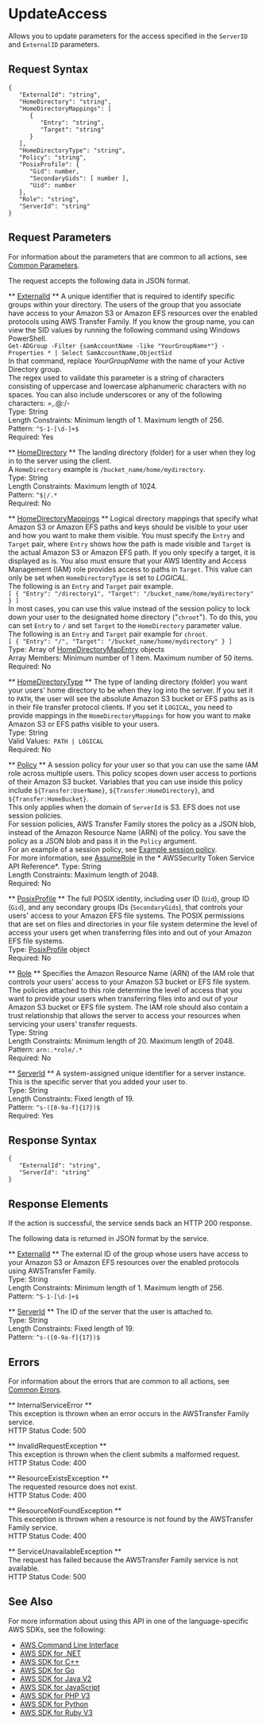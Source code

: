 # UpdateAccess<a name="API_UpdateAccess"></a>

Allows you to update parameters for the access specified in the `ServerID` and `ExternalID` parameters\.

## Request Syntax<a name="API_UpdateAccess_RequestSyntax"></a>

```
{
   "ExternalId": "string",
   "HomeDirectory": "string",
   "HomeDirectoryMappings": [ 
      { 
         "Entry": "string",
         "Target": "string"
      }
   ],
   "HomeDirectoryType": "string",
   "Policy": "string",
   "PosixProfile": { 
      "Gid": number,
      "SecondaryGids": [ number ],
      "Uid": number
   },
   "Role": "string",
   "ServerId": "string"
}
```

## Request Parameters<a name="API_UpdateAccess_RequestParameters"></a>

For information about the parameters that are common to all actions, see [Common Parameters](CommonParameters.md)\.

The request accepts the following data in JSON format\.

 ** [ExternalId](#API_UpdateAccess_RequestSyntax) **   <a name="TransferFamily-UpdateAccess-request-ExternalId"></a>
A unique identifier that is required to identify specific groups within your directory\. The users of the group that you associate have access to your Amazon S3 or Amazon EFS resources over the enabled protocols using AWS Transfer Family\. If you know the group name, you can view the SID values by running the following command using Windows PowerShell\.  
 `Get-ADGroup -Filter {samAccountName -like "YourGroupName*"} -Properties * | Select SamAccountName,ObjectSid`   
In that command, replace *YourGroupName* with the name of your Active Directory group\.  
The regex used to validate this parameter is a string of characters consisting of uppercase and lowercase alphanumeric characters with no spaces\. You can also include underscores or any of the following characters: =,\.@:/\-  
Type: String  
Length Constraints: Minimum length of 1\. Maximum length of 256\.  
Pattern: `^S-1-[\d-]+$`   
Required: Yes

 ** [HomeDirectory](#API_UpdateAccess_RequestSyntax) **   <a name="TransferFamily-UpdateAccess-request-HomeDirectory"></a>
The landing directory \(folder\) for a user when they log in to the server using the client\.  
A `HomeDirectory` example is `/bucket_name/home/mydirectory`\.  
Type: String  
Length Constraints: Maximum length of 1024\.  
Pattern: `^$|/.*`   
Required: No

 ** [HomeDirectoryMappings](#API_UpdateAccess_RequestSyntax) **   <a name="TransferFamily-UpdateAccess-request-HomeDirectoryMappings"></a>
Logical directory mappings that specify what Amazon S3 or Amazon EFS paths and keys should be visible to your user and how you want to make them visible\. You must specify the `Entry` and `Target` pair, where `Entry` shows how the path is made visible and `Target` is the actual Amazon S3 or Amazon EFS path\. If you only specify a target, it is displayed as is\. You also must ensure that your AWS Identity and Access Management \(IAM\) role provides access to paths in `Target`\. This value can only be set when `HomeDirectoryType` is set to *LOGICAL*\.  
The following is an `Entry` and `Target` pair example\.  
 `[ { "Entry": "/directory1", "Target": "/bucket_name/home/mydirectory" } ]`   
In most cases, you can use this value instead of the session policy to lock down your user to the designated home directory \("`chroot`"\)\. To do this, you can set `Entry` to `/` and set `Target` to the `HomeDirectory` parameter value\.  
The following is an `Entry` and `Target` pair example for `chroot`\.  
 `[ { "Entry": "/", "Target": "/bucket_name/home/mydirectory" } ]`   
Type: Array of [HomeDirectoryMapEntry](API_HomeDirectoryMapEntry.md) objects  
Array Members: Minimum number of 1 item\. Maximum number of 50 items\.  
Required: No

 ** [HomeDirectoryType](#API_UpdateAccess_RequestSyntax) **   <a name="TransferFamily-UpdateAccess-request-HomeDirectoryType"></a>
The type of landing directory \(folder\) you want your users' home directory to be when they log into the server\. If you set it to `PATH`, the user will see the absolute Amazon S3 bucket or EFS paths as is in their file transfer protocol clients\. If you set it `LOGICAL`, you need to provide mappings in the `HomeDirectoryMappings` for how you want to make Amazon S3 or EFS paths visible to your users\.  
Type: String  
Valid Values:` PATH | LOGICAL`   
Required: No

 ** [Policy](#API_UpdateAccess_RequestSyntax) **   <a name="TransferFamily-UpdateAccess-request-Policy"></a>
A session policy for your user so that you can use the same IAM role across multiple users\. This policy scopes down user access to portions of their Amazon S3 bucket\. Variables that you can use inside this policy include `${Transfer:UserName}`, `${Transfer:HomeDirectory}`, and `${Transfer:HomeBucket}`\.  
This only applies when the domain of `ServerId` is S3\. EFS does not use session policies\.  
For session policies, AWS Transfer Family stores the policy as a JSON blob, instead of the Amazon Resource Name \(ARN\) of the policy\. You save the policy as a JSON blob and pass it in the `Policy` argument\.  
For an example of a session policy, see [Example session policy](https://docs.aws.amazon.com/transfer/latest/userguide/session-policy.html)\.  
For more information, see [AssumeRole](https://docs.aws.amazon.com/STS/latest/APIReference/API_AssumeRole.html) in the * AWSSecurity Token Service API Reference*\.
Type: String  
Length Constraints: Maximum length of 2048\.  
Required: No

 ** [PosixProfile](#API_UpdateAccess_RequestSyntax) **   <a name="TransferFamily-UpdateAccess-request-PosixProfile"></a>
The full POSIX identity, including user ID \(`Uid`\), group ID \(`Gid`\), and any secondary groups IDs \(`SecondaryGids`\), that controls your users' access to your Amazon EFS file systems\. The POSIX permissions that are set on files and directories in your file system determine the level of access your users get when transferring files into and out of your Amazon EFS file systems\.  
Type: [PosixProfile](API_PosixProfile.md) object  
Required: No

 ** [Role](#API_UpdateAccess_RequestSyntax) **   <a name="TransferFamily-UpdateAccess-request-Role"></a>
Specifies the Amazon Resource Name \(ARN\) of the IAM role that controls your users' access to your Amazon S3 bucket or EFS file system\. The policies attached to this role determine the level of access that you want to provide your users when transferring files into and out of your Amazon S3 bucket or EFS file system\. The IAM role should also contain a trust relationship that allows the server to access your resources when servicing your users' transfer requests\.  
Type: String  
Length Constraints: Minimum length of 20\. Maximum length of 2048\.  
Pattern: `arn:.*role/.*`   
Required: No

 ** [ServerId](#API_UpdateAccess_RequestSyntax) **   <a name="TransferFamily-UpdateAccess-request-ServerId"></a>
A system\-assigned unique identifier for a server instance\. This is the specific server that you added your user to\.  
Type: String  
Length Constraints: Fixed length of 19\.  
Pattern: `^s-([0-9a-f]{17})$`   
Required: Yes

## Response Syntax<a name="API_UpdateAccess_ResponseSyntax"></a>

```
{
   "ExternalId": "string",
   "ServerId": "string"
}
```

## Response Elements<a name="API_UpdateAccess_ResponseElements"></a>

If the action is successful, the service sends back an HTTP 200 response\.

The following data is returned in JSON format by the service\.

 ** [ExternalId](#API_UpdateAccess_ResponseSyntax) **   <a name="TransferFamily-UpdateAccess-response-ExternalId"></a>
The external ID of the group whose users have access to your Amazon S3 or Amazon EFS resources over the enabled protocols using AWSTransfer Family\.  
Type: String  
Length Constraints: Minimum length of 1\. Maximum length of 256\.  
Pattern: `^S-1-[\d-]+$` 

 ** [ServerId](#API_UpdateAccess_ResponseSyntax) **   <a name="TransferFamily-UpdateAccess-response-ServerId"></a>
The ID of the server that the user is attached to\.  
Type: String  
Length Constraints: Fixed length of 19\.  
Pattern: `^s-([0-9a-f]{17})$` 

## Errors<a name="API_UpdateAccess_Errors"></a>

For information about the errors that are common to all actions, see [Common Errors](CommonErrors.md)\.

 ** InternalServiceError **   
This exception is thrown when an error occurs in the AWSTransfer Family service\.  
HTTP Status Code: 500

 ** InvalidRequestException **   
This exception is thrown when the client submits a malformed request\.  
HTTP Status Code: 400

 ** ResourceExistsException **   
The requested resource does not exist\.  
HTTP Status Code: 400

 ** ResourceNotFoundException **   
This exception is thrown when a resource is not found by the AWSTransfer Family service\.  
HTTP Status Code: 400

 ** ServiceUnavailableException **   
The request has failed because the AWSTransfer Family service is not available\.  
HTTP Status Code: 500

## See Also<a name="API_UpdateAccess_SeeAlso"></a>

For more information about using this API in one of the language\-specific AWS SDKs, see the following:
+  [AWS Command Line Interface](https://docs.aws.amazon.com/goto/aws-cli/transfer-2018-11-05/UpdateAccess) 
+  [AWS SDK for \.NET](https://docs.aws.amazon.com/goto/DotNetSDKV3/transfer-2018-11-05/UpdateAccess) 
+  [AWS SDK for C\+\+](https://docs.aws.amazon.com/goto/SdkForCpp/transfer-2018-11-05/UpdateAccess) 
+  [AWS SDK for Go](https://docs.aws.amazon.com/goto/SdkForGoV1/transfer-2018-11-05/UpdateAccess) 
+  [AWS SDK for Java V2](https://docs.aws.amazon.com/goto/SdkForJavaV2/transfer-2018-11-05/UpdateAccess) 
+  [AWS SDK for JavaScript](https://docs.aws.amazon.com/goto/AWSJavaScriptSDK/transfer-2018-11-05/UpdateAccess) 
+  [AWS SDK for PHP V3](https://docs.aws.amazon.com/goto/SdkForPHPV3/transfer-2018-11-05/UpdateAccess) 
+  [AWS SDK for Python](https://docs.aws.amazon.com/goto/boto3/transfer-2018-11-05/UpdateAccess) 
+  [AWS SDK for Ruby V3](https://docs.aws.amazon.com/goto/SdkForRubyV3/transfer-2018-11-05/UpdateAccess) 